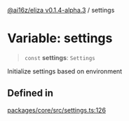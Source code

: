 [@ai16z/eliza v0.1.4-alpha.3](../index.md) / settings

# Variable: settings

> `const` **settings**: `Settings`

Initialize settings based on environment

## Defined in

[packages/core/src/settings.ts:126](https://github.com/caevilization/cvl-cuckoo-eliza/blob/main/packages/core/src/settings.ts#L126)
